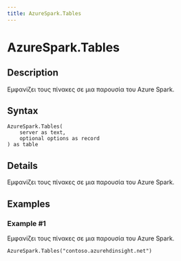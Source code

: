 ```yaml
---
title: AzureSpark.Tables
---
```


# AzureSpark.Tables


## Description

Εμφανίζει τους πίνακες σε μια παρουσία του Azure Spark.


## Syntax

```powerquery
AzureSpark.Tables(
    server as text,
    optional options as record
) as table
```


## Details

Εμφανίζει τους πίνακες σε μια παρουσία του Azure Spark.


## Examples

### Example #1 
Εμφανίζει τους πίνακες σε μια παρουσία του Azure Spark.
```powerquery
AzureSpark.Tables("contoso.azurehdinsight.net")
```



